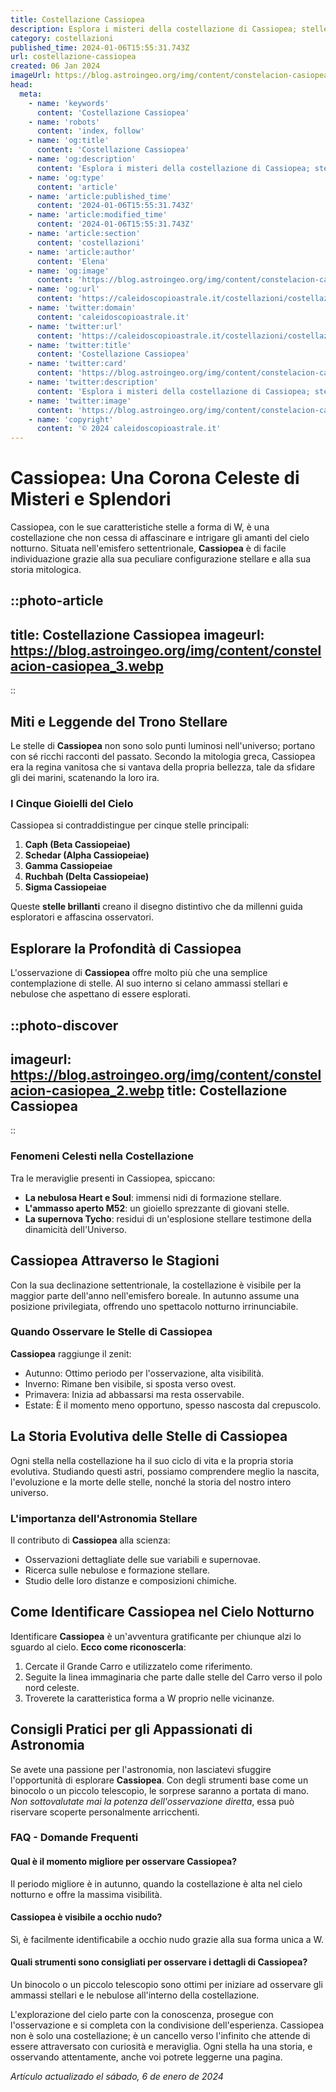 ```yaml
---
title: Costellazione Cassiopea
description: Esplora i misteri della costellazione di Cassiopea; stelle, mitologia e osservazione notturna. Una guida celeste per appassionati di astronomia.
category: costellazioni
published_time: 2024-01-06T15:55:31.743Z
url: costellazione-cassiopea
created: 06 Jan 2024
imageUrl: https://blog.astroingeo.org/img/content/constelacion-casiopea_3.webp
head:
  meta:
    - name: 'keywords'
      content: 'Costellazione Cassiopea'
    - name: 'robots'
      content: 'index, follow'
    - name: 'og:title'
      content: 'Costellazione Cassiopea'
    - name: 'og:description'
      content: 'Esplora i misteri della costellazione di Cassiopea; stelle, mitologia e osservazione notturna. Una guida celeste per appassionati di astronomia.'
    - name: 'og:type'
      content: 'article'
    - name: 'article:published_time'
      content: '2024-01-06T15:55:31.743Z'
    - name: 'article:modified_time'
      content: '2024-01-06T15:55:31.743Z'
    - name: 'article:section'
      content: 'costellazioni'
    - name: 'article:author'
      content: 'Elena'
    - name: 'og:image'
      content: 'https://blog.astroingeo.org/img/content/constelacion-casiopea_3.webp'
    - name: 'og:url'
      content: 'https://caleidoscopioastrale.it/costellazioni/costellazione-cassiopea'
    - name: 'twitter:domain'
      content: 'caleidoscopioastrale.it'
    - name: 'twitter:url'
      content: 'https://caleidoscopioastrale.it/costellazioni/costellazione-cassiopea'
    - name: 'twitter:title'
      content: 'Costellazione Cassiopea'
    - name: 'twitter:card'
      content: 'https://blog.astroingeo.org/img/content/constelacion-casiopea_3.webp'
    - name: 'twitter:description'
      content: 'Esplora i misteri della costellazione di Cassiopea; stelle, mitologia e osservazione notturna. Una guida celeste per appassionati di astronomia.'
    - name: 'twitter:image'
      content: 'https://blog.astroingeo.org/img/content/constelacion-casiopea_3.webp'
    - name: 'copyright'
      content: '© 2024 caleidoscopioastrale.it'
---
```

# Cassiopea: Una Corona Celeste di Misteri e Splendori

Cassiopea, con le sue caratteristiche stelle a forma di W, è una costellazione che non cessa di affascinare e intrigare gli amanti del cielo notturno. Situata nell'emisfero settentrionale, **Cassiopea** è di facile individuazione grazie alla sua peculiare configurazione stellare e alla sua storia mitologica.

::photo-article
---
title: Costellazione Cassiopea
imageurl: https://blog.astroingeo.org/img/content/constelacion-casiopea_3.webp
---
::

## Miti e Leggende del Trono Stellare

Le stelle di **Cassiopea** non sono solo punti luminosi nell'universo; portano con sé ricchi racconti del passato. Secondo la mitologia greca, Cassiopea era la regina vanitosa che si vantava della propria bellezza, tale da sfidare gli dei marini, scatenando la loro ira.

### I Cinque Gioielli del Cielo

Cassiopea si contraddistingue per cinque stelle principali:

1. **Caph (Beta Cassiopeiae)**
2. **Schedar (Alpha Cassiopeiae)**
3. **Gamma Cassiopeiae**
4. **Ruchbah (Delta Cassiopeiae)**
5. **Sigma Cassiopeiae**

Queste **stelle brillanti** creano il disegno distintivo che da millenni guida esploratori e affascina osservatori.

## Esplorare la Profondità di Cassiopea

L'osservazione di **Cassiopea** offre molto più che una semplice contemplazione di stelle. Al suo interno si celano ammassi stellari e nebulose che aspettano di essere esplorati.

::photo-discover
---
imageurl: https://blog.astroingeo.org/img/content/constelacion-casiopea_2.webp
title: Costellazione Cassiopea
---
::

### Fenomeni Celesti nella Costellazione

Tra le meraviglie presenti in Cassiopea, spiccano:

- **La nebulosa Heart e Soul**: immensi nidi di formazione stellare.
- **L'ammasso aperto M52**: un gioiello sprezzante di giovani stelle.
- **La supernova Tycho**: residui di un'esplosione stellare testimone della dinamicità dell'Universo.

## Cassiopea Attraverso le Stagioni

Con la sua declinazione settentrionale, la costellazione è visibile per la maggior parte dell'anno nell'emisfero boreale. In autunno assume una posizione privilegiata, offrendo uno spettacolo notturno irrinunciabile.

### Quando Osservare le Stelle di Cassiopea

**Cassiopea** raggiunge il zenit:

- Autunno: Ottimo periodo per l'osservazione, alta visibilità.
- Inverno: Rimane ben visibile, si sposta verso ovest.
- Primavera: Inizia ad abbassarsi ma resta osservabile.
- Estate: È il momento meno opportuno, spesso nascosta dal crepuscolo.

## La Storia Evolutiva delle Stelle di Cassiopea

Ogni stella nella costellazione ha il suo ciclo di vita e la propria storia evolutiva. Studiando questi astri, possiamo comprendere meglio la nascita, l'evoluzione e la morte delle stelle, nonché la storia del nostro intero universo.

### L'importanza dell'Astronomia Stellare

Il contributo di **Cassiopea** alla scienza:

- Osservazioni dettagliate delle sue variabili e supernovae.
- Ricerca sulle nebulose e formazione stellare.
- Studio delle loro distanze e composizioni chimiche.

## Come Identificare Cassiopea nel Cielo Notturno

Identificare **Cassiopea** è un'avventura gratificante per chiunque alzi lo sguardo al cielo. **Ecco come riconoscerla**:

1. Cercate il Grande Carro e utilizzatelo come riferimento.
2. Seguite la linea immaginaria che parte dalle stelle del Carro verso il polo nord celeste.
3. Troverete la caratteristica forma a W proprio nelle vicinanze.

## Consigli Pratici per gli Appassionati di Astronomia

Se avete una passione per l'astronomia, non lasciatevi sfuggire l'opportunità di esplorare **Cassiopea**. Con degli strumenti base come un binocolo o un piccolo telescopio, le sorprese saranno a portata di mano. *Non sottovalutate mai la potenza dell'osservazione diretta*, essa può riservare scoperte personalmente arricchenti.

### FAQ - Domande Frequenti

#### **Qual è il momento migliore per osservare Cassiopea?**
Il periodo migliore è in autunno, quando la costellazione è alta nel cielo notturno e offre la massima visibilità.

#### **Cassiopea è visibile a occhio nudo?**
Sì, è facilmente identificabile a occhio nudo grazie alla sua forma unica a W.

#### **Quali strumenti sono consigliati per osservare i dettagli di Cassiopea?**
Un binocolo o un piccolo telescopio sono ottimi per iniziare ad osservare gli ammassi stellari e le nebulose all'interno della costellazione.

L'explorazione del cielo parte con la conoscenza, prosegue con l'osservazione e si completa con la condivisione dell'esperienza. Cassiopea non è solo una costellazione; è un cancello verso l'infinito che attende di essere attraversato con curiosità e meraviglia. Ogni stella ha una storia, e osservando attentamente, anche voi potrete leggerne una pagina.

_Artículo actualizado el sábado, 6 de enero de 2024_